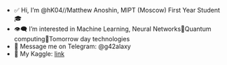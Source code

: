 - ✅  Hi, I’m @hK04//Matthew Anoshin, MIPT (Moscow) First Year Student 🎓 
- 👁‍🗨  I’m interested in Machine Learning, Neural Networks💪Quantum computing🤘Tomorrow day technologies
- 📳  Message me on Telegram:    @g42alaxy
- 🧠 My Kaggle: [link](https://www.kaggle.com/matthewanoshin)

<!---
hK04/hK04 is a ✨ special ✨ repository because its `README.md` (this file) appears on your GitHub profile.
You can click the Preview link to take a look at your changes.
--->
